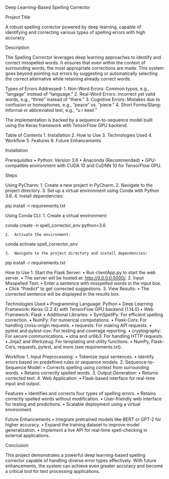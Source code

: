 Deep Learning-Based Spelling Corrector

Project Title

A robust spelling corrector powered by deep learning, capable of identifying and correcting various types of spelling errors with high accuracy.

Description

The Spelling Corrector leverages deep learning approaches to identify and correct misspelled words. It ensures that even within the context of surrounding words, the most appropriate corrections are made. This system goes beyond pointing out errors by suggesting or automatically selecting the correct alternative while retaining already correct words.

Types of Errors Addressed:
	1.	Non-Word Errors: Common typos, e.g., “langage” instead of “language.”
	2.	Real-Word Errors: Incorrect yet valid words, e.g., “three” instead of “there.”
	3.	Cognitive Errors: Mistakes due to confusion or homophones, e.g., “peace” vs. “piece.”
	4.	Short Forms/Slang: Informal or abbreviated text, e.g., “u r kewl.”

The implementation is backed by a sequence-to-sequence model built using the Keras framework with TensorFlow GPU backend.

Table of Contents
	1.	Installation
	2.	How to Use
	3.	Technologies Used
	4.	Workflow
	5.	Features
	6.	Future Enhancements

Installation

Prerequisites
	•	Python: Version 3.6
	•	Anaconda (Recommended)
	•	GPU-compatible environment with CUDA 10 and CuDNN 10 for TensorFlow GPU.

Steps

Using PyCharm:
	1.	Create a new project in PyCharm.
	2.	Navigate to the project directory.
	3.	Set up a virtual environment using Conda with Python 3.6.
	4.	Install dependencies:

pip install -r requirements.txt



Using Conda CLI:
	1.	Create a virtual environment:

conda create -n spell_corrector_env python=3.6


	2.	Activate the environment:

conda activate spell_corrector_env


	3.	Navigate to the project directory and install dependencies:

pip install -r requirements.txt

How to Use
	1.	Start the Flask Server:
	    •	Run clientApp.py to start the web server.
	    •	The server will be hosted at: http://0.0.0.0:5000/.
	2.	Input Misspelled Text:
	    •  	Enter a sentence with misspelled words in the input box.
	    •	Click “Predict” to get corrected suggestions.
	3.	View Results:
	    •	The corrected sentence will be displayed in the results box.

Technologies Used
	•	Programming Language: Python
	•	Deep Learning Framework: Keras (2.2.4) with TensorFlow GPU backend (1.14.0)
	•	Web Framework: Flask
	•	Additional Libraries:
	    •	SymSpellPy: For efficient spelling correction.
	    •	NumPy: For numerical computations.
	    •  	Flask-Cors: For handling cross-origin requests.
	    •	requests: For making API requests.
	    •	pytest and pytest-cov: For testing and coverage reporting.
	    •	cryptography: For secure communications.
	    •	idna and urllib3: For handling HTTP requests.
	    •  	Jinja2 and Werkzeug: For templating and utility functions.
	    •	NumPy, Flask-Cors, requests, pytest, and more (see requirements.txt).

Workflow
	1.	Input Preprocessing:
	    •	Tokenize input sentences.
	    •	Identify errors based on predefined rules or sequence models.
	2.	Sequence-to-Sequence Model:
	    •	Corrects spelling using context from surrounding words.
	    •	Retains correctly spelled words.
	3.	Output Generation:
	    •	Returns corrected text.
	4.	Web Application:
	    •	Flask-based interface for real-time input and output.

Features
	•	Identifies and corrects four types of spelling errors.
	•	Retains correctly spelled words without modification.
	•	User-friendly web interface for testing and predictions.
	•	Scalable deployment using a virtual environment.

Future Enhancements
	•	Integrate pretrained models like BERT or GPT-2 for higher accuracy.
	•	Expand the training dataset to improve model generalization.
	•	Implement a live API for real-time spell-checking in external applications.

Conclusion

This project demonstrates a powerful deep learning-based spelling corrector capable of handling diverse error types effectively. With future enhancements, the system can achieve even greater accuracy and become a critical tool for text processing applications.
